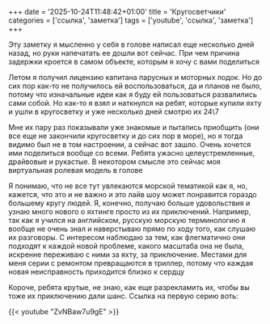 +++
date = '2025-10-24T11:48:42+01:00'
title = 'Кругосветчики'
categories = ['ссылка', 'заметка']
tags = ['youtube', 'ссылка', 'заметка']
+++

Эту заметку я мысленно у себя в голове написал еще несколько дней назад, но руки напечатать ее дошли вот сейчас. При чем причина задержки кроется в самом объекте, которым я хочу с вами поделиться

Летом я получил лицензию капитана парусных и моторных лодок. Но до сих пор как-то не получилось ей воспользоваться, да и планов не было, потому что изначальные идеи как я буду ей пользоваться развалились сами собой. Но как-то я взял и наткнулся на ребят, которые купили яхту и ушли в кругосветку и уже несколько дней смотрю их 24\7

Мне их пару раз показывали уже знакомые и пытались приобщить (они все еще не закончили кругосветку и до сих пор в море), но я тогда видимо был не в том настроении, а сейчас вот зашло. Очень хочется ими поделиться вообще со всеми. Ребята ужасно целеустремленные, драйвовые и рукастые. В некотором смысле это сейчас моя виртуальная ролевая модель в голове

Я понимаю, что не все тут увлекаются морской тематикой как я, но, кажется, что это и не важно и это лайв шоу может понравится гораздо большему кругу людей. Я, конечно, получаю больше удовольствия и узнаю много нового о яхтинге просто из их приключений. Например, так как я учился на английском, русскую морскую терминологию я вообще не очень знал и наверстываю прямо по ходу того, как слушаю их разговоры. С интересом наблюдаю за тем, как флегматично они подходят к каждой новой проблеме, какого масштаба она не была, искренне переживаю с ними за яхту, за приключение. Местами для меня серии с ремонтом превращаются в триллер, потому что каждая новая неисправность приходится близко к сердцу

Короче, ребята крутые, не знаю, как еще разрекламить их, чтобы вы тоже их приключению дали шанс. Ссылка на первую серию воть:

{{< youtube "ZvNBaw7u9gE" >}}
